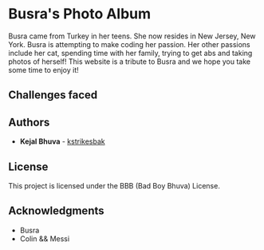# Busra's Photo Album

Busra came from Turkey in her teens. She now resides in New Jersey, New York. 
Busra is attempting to make coding her passion. Her other passions include her cat, spending time with her family, trying to get abs and taking photos of herself! This website is a tribute to Busra and we hope you take some time to enjoy it!

## Challenges faced


## Authors

* **Kejal Bhuva** - [kstrikesbak](https://github.com/kstrikesbak/)


## License

This project is licensed under the BBB (Bad Boy Bhuva) License.

## Acknowledgments

* Busra
* Colin && Messi
